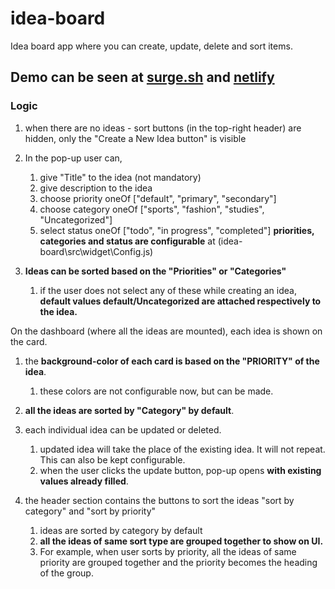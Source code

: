 # idea-board

Idea board app where you can create, update, delete and sort items.

## Demo can be seen at [surge.sh](http://ideaboard.samfed.surge.sh) and [netlify](https://pedantic-lalande-bcfadd.netlify.com/)

### Logic

1. when there are no ideas - sort buttons (in the top-right header) are hidden, only the "Create a New Idea button" is visible
1. In the pop-up user can,

    1. give "Title" to the idea (not mandatory)
    1. give description to the idea
    1. choose priority oneOf ["default", "primary", "secondary"]
    1. choose category oneOf ["sports", "fashion", "studies", "Uncategorized"]
    1. select status oneOf ["todo", "in progress", "completed"]
       **priorities, categories and status are configurable** at (idea-board\src\widget\Config.js)

1. **Ideas can be sorted based on the "Priorities" or "Categories"**

    1. if the user does not select any of these while creating an idea, **default values default/Uncategorized are attached respectively to the idea.**

On the dashboard (where all the ideas are mounted), each idea is shown on the card.

1. the **background-color of each card is based on the "PRIORITY" of the idea**.
    1. these colors are not configurable now, but can be made.
1. **all the ideas are sorted by "Category" by default**.
1. each individual idea can be updated or deleted.

    1. updated idea will take the place of the existing idea. It will not repeat. This can also be kept configurable.
    1. when the user clicks the update button, pop-up opens **with existing values already filled**.

1. the header section contains the buttons to sort the ideas "sort by category" and "sort by priority"
    1. ideas are sorted by category by default
    1. **all the ideas of same sort type are grouped together to show on UI.**
    1. For example, when user sorts by priority, all the ideas of same priority are grouped together and the priority becomes the heading of the group.
